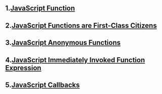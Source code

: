 ## 1.[JavaScript Function](https://www.javascripttutorial.net/javascript-function/)
## 2.[JavaScript Functions are First-Class Citizens](https://www.javascripttutorial.net/javascript-functions-are-first-class-citizens/)
## 3.[JavaScript Anonymous Functions](https://www.javascripttutorial.net/javascript-anonymous-functions/)
## 4.[JavaScript Immediately Invoked Function Expression](https://www.javascripttutorial.net/javascript-immediately-invoked-function-expression-iife/)
## 5.[JavaScript Callbacks](https://www.javascripttutorial.net/javascript-callback/)